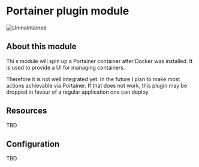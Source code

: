 # Portainer plugin module

![Unmaintained](https://img.shields.io/badge/status-unmaintained-red)

## About this module

Thi s module will spin up a Portainer container after Docker was installed.
It is used to provide a UI for managing containers.

Therefore it is not well integrated yet. In the future I plan to make most
actions achievable via Portainer. If that does not work, this plugin may be dropped
in favour of a regular application one can deploy.

## Resources

TBD

## Configuration

TBD
